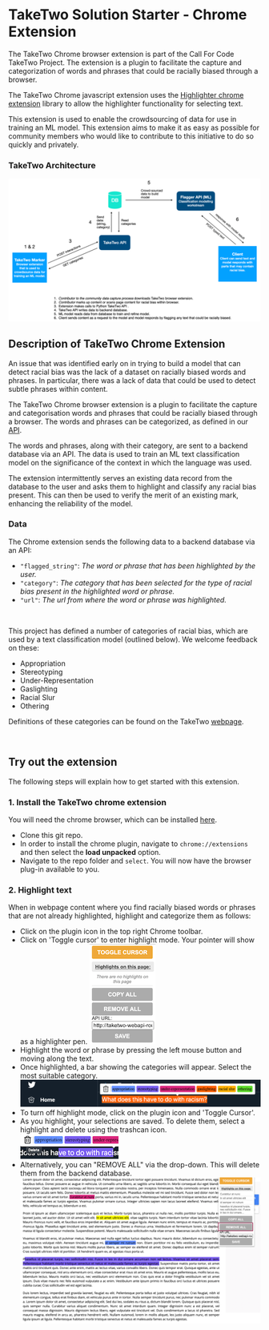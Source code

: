# TakeTwo Solution Starter - Chrome Extension

The TakeTwo Chrome browser extension is part of the Call For Code TakeTwo Project. The extension is a plugin to facilitate the capture and categorization of words and phrases that could be racially biased through a browser.

The TakeTwo Chrome javascript extension uses the [Highlighter chrome extension](https://github.com/jeromepl/highlighter) library to allow the highlighter functionality for selecting text.

This extension is used to enable the crowdsourcing of data for use in training an ML model. This extension aims to make it as easy as possible for community members who would like to contribute to this initiative to do so quickly and privately.

### TakeTwo Architecture

![](/images/architecture-overview.png)

## Description of TakeTwo Chrome Extension

An issue that was identified early on in trying to build a model that can detect racial bias was the lack of a dataset on racially biased words and phrases. In particular, there was a lack of data that could be used to detect subtle phrases within content.

The TakeTwo Chrome browser extension is a plugin to facilitate the capture and categorisation words and phrases that could be racially biased through a browser. The words and phrases can be categorized, as defined in our [API](/webapi/README.md).

The words and phrases, along with their category, are sent to a backend database via an API. The data is used to train an ML text classification model on the significance of the context in which the language was used.

The extension intermittently serves an existing data record from the database to the user and asks them to highlight and classify any racial bias present. This can then be used to verify the merit of an existing mark, enhancing the reliability of the model.

### Data

The Chrome extension sends the following data to a backend database via an API:

- ``"flagged_string"``: *The word or phrase that has been highlighted by the user.*
- ``"category"``: *The category that has been selected for the type of racial bias present in the highlighted word or phrase.*
- ``"url"``: *The url from where the word or phrase was highlighted.*


</br>

This project has defined a number of categories of racial bias, which are used by a text classification model (outlined below). We welcome feedback on these:

- Appropriation
- Stereotyping
- Under-Representation
- Gaslighting
- Racial Slur
- Othering

Definitions of these categories can be found on the TakeTwo [webpage](/README.md).

</br>

## Try out the extension

The following steps will explain how to get started with this extension.


### 1. Install the TakeTwo chrome extension

You will need the chrome browser, which can be installed [here](https://www.google.com/chrome/).

- Clone this git repo.
- In order to install the chrome plugin, navigate to `chrome://extensions` and then select the **load unpacked** option.
- Navigate to the repo folder and `select`. You will now have the browser plug-in available to you.

### 2. Highlight text

When in webpage content where you find racially biased words or phrases that are not already highlighted, highlight and categorize them as follows:

- Click on the plugin icon in the top right Chrome toolbar.
- Click on 'Toggle cursor' to enter highlight mode. Your pointer will show as a highlighter pen.
![](/images/toggle-on.png)
- Highlight the word or phrase by pressing the left mouse button and moving along the text.
- Once highlighted, a bar showing the categories will appear. Select the most suitable category.
![](/images/highlight-extension.png)
- To turn off highlight mode, click on the plugin icon and 'Toggle Cursor'.
- As you highlight, your selections are saved. To delete them, select a highlight and delete using the trashcan icon.
![](/images/delete-single.png)
- Alternatively, you can "REMOVE ALL" via the drop-down. This will delete them from the backend database.
![](/images/remove-all.png)

